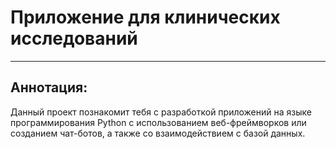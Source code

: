 # Приложение для клинических исследований
***
## Аннотация:
Данный проект познакомит тебя с разработкой приложений на языке программирования Python с использованием веб-фреймворков или созданием чат-ботов, а также со взаимодействием с базой данных.
